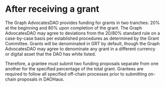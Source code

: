 # After receiving a grant

The Graph AdvocatesDAO provides funding for grants in two tranches: 20% at the beginning and 80% upon completion of the grant. The Graph AdvocatesDAO may agree to deviations from the 20/80% standard rule on a case-by-case basis per established procedures as determined by the Grant Committee. Grants will be denominated in GRT by default, though the Graph AdvocatesDAO may agree to denominate any grant in a different currency or digital asset that the DAO has white listed. 

Therefore, a grantee must submit two funding proposals separate from one another for the specified percentage of the total grant. Grantees are required to follow all specified off-chain processes prior to submitting on-chain proposals in DAOHaus. 
